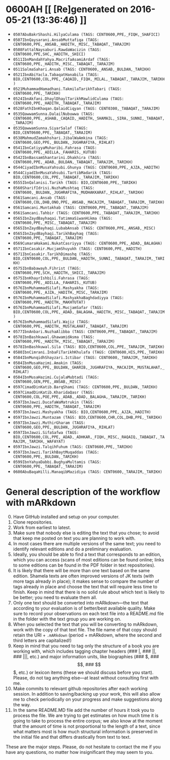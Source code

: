 # 0600AH [[ [Re]generated on 2016-05-21 (13:36:46) ]]

* `0507AbuBakrShashi.HilyaCulama (TAGS: CENT0600,PPE,_FIQH,_SHAFICI)`
* `0507IbnQaysarani.AnsabMuttafiqa (TAGS: CENT0600,PPE,_ANSAB,_HADITH,_MISC,_TABAQAT,_TARAJIM)`
* `0508FattalNaysaburi.RawdaWacizin (TAGS: CENT0600,PPE,SHC,_HADITH,_SHICI)`
* `0511IbnMandahYahya.MacrifaAsamiArdaf (TAGS: CENT0600,PPE,_HADITH,_MISC,_TABAQAT,_TARAJIM)`
* `0511SalmaSahari.Ansab (TAGS: CENT0600,_ANSAB,_BULDAN,_TARIKH)`
* `0521IbnAbiYacla.TabaqatHanabila (TAGS: BIO,CENT0600,COL,PPE,_CAQAID,_FIQH,_MILAL,_TABAQAT,_TARAJIM,_TARIKH)`
* `0521MuhammadHamadhani.TakmilaTarikhTabari (TAGS: CENT0600,PPE,_TARIKH)`
* `0524IbnAkfani.DhaylDhaylTarikhMawlidCulama (TAGS: CENT0600,PPE,_HADITH,_TABAQAT,_TARAJIM)`
* `0528FathIbnKhaqan.QalaidCiqyan (TAGS: CENT0300,_TABAQAT,_TARAJIM)`
* `0535QawwamSunna.DalailNubuwwa (TAGS: CENT0600,PPE,_ASHAB,_CAQAID,_HADITH,_SHAMAIL,_SIRA,_SUNNI,_TABAQAT,_TARAJIM)`
* `0535QawwamSunna.SiyarSalaf (TAGS: BIO,CENT0600,PPE,_TABAQAT,_TARAJIM)`
* `0538MahmudZamakhshari.JibalWaAmkina (TAGS: CENT0600,GEO,PPE,_BULDAN,_JUGHRAFIYA,_RIHLAT)`
* `0541IbnCatiyyaMuharibi.Fahrasa (TAGS: CENT0600,PPE,_ADILLA,_FAHARIS,_KUTUB)`
* `0542IbnBassamShantarini.Dhakhira (TAGS: CENT0600,PPE,_ADAB,_BULDAN,_TABAQAT,_TARAJIM,_TARIKH)`
* `0544CiyadIbnMusaYahsubi.Ghunya (TAGS: CENT0600,PPE,_AJZA,_HADITH)`
* `0544CiyadIbnMusaYahsubi.TartibMadarik (TAGS: BIO,CENT0600,COL,PPE,_TABAQAT,_TARAJIM,_TARIKH)`
* `0555IbnQalanisi.Tarikh (TAGS: BIO,CENT0600,PPE,_TARIKH)`
* `0560SharifIdrisi.NuzhaMushtaq (TAGS: CENT0600,_BULDAN,_JUGHRAFIYA,_MUDHAKKARAT,_RIHLAT,_TARIKH)`
* `0561Samcani.Ansab (TAGS: CENT0600,COL,DHB,ONO,PPE,_ANSAB,_MACAJIM,_TABAQAT,_TARAJIM,_TARIKH)`
* `0561Samcani.Muntakhab (TAGS: CENT0600,PPE,_TABAQAT,_TARAJIM)`
* `0561Samcani.Tahbir (TAGS: CENT0600,PPE,_TABAQAT,_TARAJIM,_TARIKH)`
* `0565IbnZaydBayhaqai.TatimmaSiwanHikma (TAGS: CENT0600,PPE,_MISC,_TABAQAT,_TARAJIM)`
* `0565IbnZaydBayhaqi.LubabAnsab (TAGS: CENT0600,PPE,_ANSAB,_MISC)`
* `0565IbnZaydBayhaqi.TarikhBayhaq (TAGS: CENT0600,PPE,_TABAQAT,_TARAJIM)`
* `0569CumaraHakami.NukatCasriyya (TAGS: CENT0600,PPE,_ADAD,_BALAGHA)`
* `0571IbnCasakir.MucjamShuyukh (TAGS: CENT0600,PPE,_HADITH)`
* `0571IbnCasakir.TarikhDimashq (TAGS: BIO,CENT0600,COL,PPE,_BULDAN,_HADITH,_SUNNI,_TABAQAT,_TARAJIM,_TARIKH)`
* `0575IbnBabawayh.Fihrist (TAGS: CENT0600,PPE,SCH,_HADITH,_SHICI,_TARAJIM)`
* `0575IbnKhayrIshbili.Fahrasa (TAGS: CENT0600,PPE,_ADILLA,_FAHARIS,_KUTUB)`
* `0576IbnMuhammadSilafi.Mashyakha (TAGS: CENT0600,PPE,_AJZA,_HADITH,_MISC,_TARAJIM)`
* `0576IbnMuhammadSilafi.MashyakhaBaghdadiyya (TAGS: CENT0600,PPE,_HADITH,_MAKHTUTAT)`
* `0576IbnMuhammadSilafi.MucjamSafar (TAGS: BIO,CENT0600,COL,PPE,_ADAD,_BALAGHA,_HADITH,_MISC,_TABAQAT,_TARAJIM)`
* `0576IbnMuhammadSilafi.Wajiz (TAGS: CENT0600,PPE,_HADITH,_MUSTALAHAT,_TABAQAT,_TARAJIM)`
* `0577IbnAnbari.NuzhaAlibba (TAGS: CENT0600,PPE,_TABAQAT,_TARAJIM)`
* `0578IbnBashkuwal.GhawamidAsma (TAGS: CENT0600,PPE,_HADITH,_MISC,_TABAQAT,_TARAJIM)`
* `0578IbnBashkuwal.Sila (TAGS: BIO,CENT0600,COL,PPE,_TARAJIM,_TARIKH)`
* `0580IbnCimrani.InbaFiTarikhKhulafa (TAGS: CENT0600,HIS,PPE,_TARIKH)`
* `0584IbnMunqidhShayzari.Ictibar (TAGS: CENT0600,_TARAJIM,_TARIKH)`
* `0584IbnMusaHazimi.Amakin (TAGS: CENT0600,GEO,PPE,_BULDAN,_GHARIB,_JUGHRAFIYA,_MACAJIM,_MUSTALAHAT,_RIHLAT)`
* `0584IbnMusaHazimi.CujalaMubtadi (TAGS: CENT0600,GEN,PPE,_ANSAB,_MISC)`
* `0597CimadDinKatib.BarqShami (TAGS: CENT0600,PPE,_BULDAN,_TARIKH)`
* `0597CimadDinKatib.KharidaQasr (TAGS: CENT0600,COL,POE,PPE,_ADAB,_ADAD,_BALAGHA,_TARAJIM,_TARIKH)`
* `0597IbnJawzi.DucafaWaMatrukin (TAGS: CENT0600,PPE,_HADITH,_TABAQAT,_TARAJIM)`
* `0597IbnJawzi.Mashyakha (TAGS: BIO,CENT0600,PPE,_AJZA,_HADITH)`
* `0597IbnJawzi.Muntazam (TAGS: BIO,CENT0600,CHR,COL,DHB,PPE,_TARIKH)`
* `0597IbnJawzi.MuthirGharam (TAGS: CENT0600,GEO,PPE,_BULDAN,_JUGHRAFIYA,_RIHLAT)`
* `0597IbnJawzi.SifaSafwa (TAGS: BIO,CENT0600,COL,PPE,_ADAD,_ADHKAR,_FIQH,_MISC,_RAQAIQ,_TABAQAT,_TARAJIM,_TARIKH,_WAFAYAT)`
* `0597IbnJawzi.TalqihFuhum (TAGS: CENT0600,PPE,_TARIKH)`
* `0597IbnJawzi.TarikhBaytMuqaddas (TAGS: CENT0600,PPE,_BULDAN,_TARIKH)`
* `0599IbnYahyaDabbi.BughyaMultamis (TAGS: CENT0600,PPE,_TABAQAT,_TARAJIM)`
* `0600AbuBaqaHilli.ManaqibMazidiya (TAGS: CENT0600,_TARAJIM,_TARIKH)`


# General description of the workflow with mARkdown

0. Have GitHub installed and setup on your computer.
1. Clone repositories.
2. Work from earliest to latest.
3. Make sure that nobody else is editing the text that you chose; to avoid that keep me posted on text you are planning to work with. 
4. In most cases there are multiple versions of the same text; you need to identify relevant editions and do a preliminary evaluation. 
5. Ideally,  you should be able to find a text that corresponds to an edition,  which you can access (scans of most editions can be found online; links to some editions can be found in the PDF folder in text repositories). 
6. It is likely that there will be more than one text based on the same edition. Shamela texts are often improved versions of JK texts (with more tags already in place);  it makes sense to compare the number of tags already in place and choose the text that will require less time to finish. Keep in mind that there is no solid rule about which text is likely to be better; you need to evaluate them all.
7. Only one text should be converted into mARkdown—the text that according to your evaluation is of better/best available quality. Make sure to record your observations on each text file into a README.md file in the folder with the text group you are working on. 
8. When you selected the text that you will be converting to mARkdown, work with the copy of that text file. The file name of that copy should retain the URI + `.mARkdown` (period + mARkdown,  where the second and third letters are capitalized!) 
9. Keep in mind that you need to tag only the structure of a book you are working with,  which includes tagging chapter headers (### |,  ### ||,  ### |||, etc.) and major information units, like biographies (### $,  ### $$,  ### $$$,  etc.) or lexicon items (these we should discuss before you start). Please,  do not tag anything else—at least without consulting first with me. 
10. Make commits to relevant github repositories after each working session.  In addition to saving/backing up your work,  this will also allow me to check periodically on your progress and make suggestions along the way.
11. In the same README.MD file add the number of hours it took you to process the file. We are trying to get estimates on how much time it is going to take to process the entire corpus; we also know at the moment that the amount of time is not proportional to the length of a text, since what matters most is how much structural information is preserved in the initial file and that differs drastically from text to text.

These are the major steps.  Please,  do not hesitate to contact the me if you have any questions, no matter how insignificant they may seem to you.

